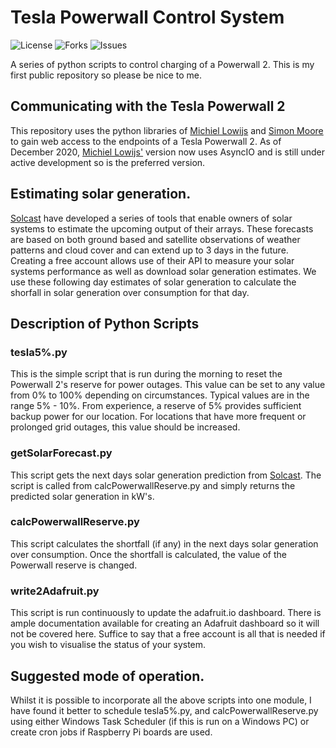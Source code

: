 # Tesla Powerwall Control System
![License](https://img.shields.io/github/license/scienceintheshed/Tesla_Powerwall_Control_System?label=LICENSE&?style=plastic&logo=appveyor)
![Forks](https://img.shields.io/github/forks/scienceintheshed/Tesla_Powerwall_Control_System?style=plastic&logo=appveyor)
![Issues](https://img.shields.io/github/issues/scienceintheshed/Tesla_Powerwall_Control_System?style=plastic&logo=appveyor)

A series of python scripts to control charging of a Powerwall 2.  This is my first public repository so please be nice to me.

## Communicating with the Tesla Powerwall 2
This repository uses the python libraries of [Michiel Lowijs](https://github.com/mlowijs/tesla_api/tree/fix-auth) and [Simon Moore](https://github.com/swm11/tesla_api) to gain web access to the endpoints of a Tesla Powerwall 2.  As of December 2020, [Michiel Lowijs'](https://github.com/mlowijs/tesla_api/tree/fix-auth) version now uses AsyncIO and is still under active development so is the preferred version. 

## Estimating solar generation.
[Solcast](https://solcast.com) have developed a series of tools that enable owners of solar systems to estimate the upcoming output of their arrays.  These forecasts are based on both ground based and satellite observations of weather patterns and cloud cover and can extend up to 3 days in the future.  Creating a free account allows use of their API to measure your solar systems performance as well as download solar generation estimates.  We use these following day estimates of solar generation to calculate the shorfall in solar generation over consumption for that day.

## Description of Python Scripts
### tesla5%.py
This is the simple script that is run during the morning to reset the Powerwall 2's reserve for power outages.  This value can be set to any value from 0% to 100% depending on circumstances.  Typical values are in the range 5% - 10%.  From experience, a reserve of 5% provides sufficient backup power for our location.  For locations that have more frequent or prolonged grid outages, this value should be increased.

### getSolarForecast.py
This script gets the next days solar generation prediction from [Solcast](https://solcast.com).  The script is called from calcPowerwallReserve.py and simply returns the predicted solar generation in kW's.

### calcPowerwallReserve.py
This script calculates the shortfall (if any) in the next days solar generation over consumption.  Once the shortfall is calculated, the value of the Powerwall reserve is changed.

### write2Adafruit.py
This script is run continuously to update the adafruit.io dashboard.  There is ample documentation available for creating an Adafruit dashboard so it will not be covered here.  Suffice to say that a free account is all that is needed if you wish to visualise the status of your system.

## Suggested mode of operation.
Whilst it is possible to incorporate all the above scripts into one module, I have found it better to schedule tesla5%.py, and calcPowerwallReserve.py using either Windows Task Scheduler (if this is run on a Windows PC) or create cron jobs if Raspberry Pi boards are used.
